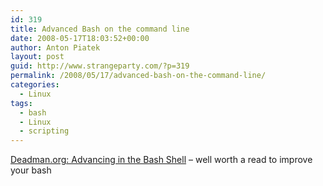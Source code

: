 ```yaml
---
id: 319
title: Advanced Bash on the command line
date: 2008-05-17T18:03:52+00:00
author: Anton Piatek
layout: post
guid: http://www.strangeparty.com/?p=319
permalink: /2008/05/17/advanced-bash-on-the-command-line/
categories:
  - Linux
tags:
  - bash
  - Linux
  - scripting
---
```

[Deadman.org: Advancing in the Bash Shell](http://www.deadman.org/bash.html) &#8211; well worth a read to improve your bash[  
](http://www.deadman.org/bash.html)